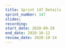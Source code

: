 ```yaml
---
title: Sprint 147 Details
sprint_number: 147
slides:
recording:
start_date: 2020-09-29
end_date: 2020-10-12
review_date: 2020-10-14
---
```

